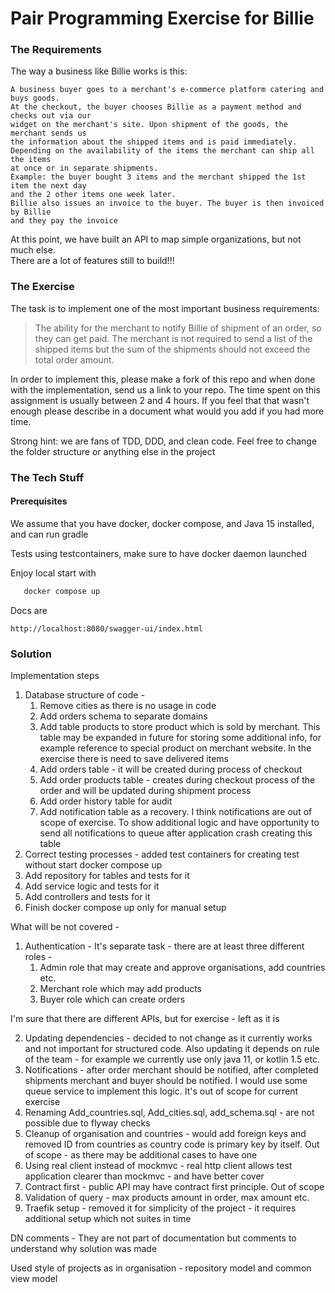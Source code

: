 Pair Programming Exercise for Billie
=============
### The Requirements

The way a business like Billie works is this:

```
A business buyer goes to a merchant's e-commerce platform catering and buys goods. 
At the checkout, the buyer chooses Billie as a payment method and checks out via our 
widget on the merchant's site. Upon shipment of the goods, the merchant sends us
the information about the shipped items and is paid immediately.
Depending on the availability of the items the merchant can ship all the items
at once or in separate shipments.
Example: the buyer bought 3 items and the merchant shipped the 1st item the next day
and the 2 other items one week later.
Billie also issues an invoice to the buyer. The buyer is then invoiced by Billie
and they pay the invoice
```

At this point, we have built an API to map simple organizations, but not much else.  
There are a lot of features still to build!!!

### The Exercise

The task is to implement one of the most important business requirements:

> The ability for the merchant to notify Billie of shipment of an order, so they can get paid.
> The merchant is not required to send a list of the shipped items but the sum of the shipments
> should not exceed the total order amount.

In order to implement this, please make a fork of this repo and when done with the implementation, send us a link to
your repo. The time spent on this assignment is usually between 2 and 4 hours. 
If you feel that that wasn't enough please describe in a document what would you add if you had more time.

Strong hint: we are fans of TDD, DDD, and clean code. 
Feel free to change the folder structure or anything else in the project

### The Tech Stuff
#### Prerequisites
We assume that you have docker, docker compose, and Java 15 installed, and can run gradle

Tests using testcontainers, make sure to have docker daemon launched

Enjoy local start with 

```bash
   docker compose up
```
Docs are
```
http://localhost:8080/swagger-ui/index.html
```

### Solution
Implementation steps

1. Database structure of code - 
   1. Remove cities as there is no usage in code
   2. Add orders schema to separate domains
   3. Add table products to store product which is sold by merchant.
   This table may be expanded in future for storing some additional info, 
   for example reference to special product on merchant website. 
   In the exercise there is need to save delivered items
   4. Add orders table - it will be created during process of checkout
   5. Add order products table - creates during checkout process of the order and will be updated during shipment process
   6. Add order history table for audit
   7. Add notification table as a recovery. 
   I think notifications are out of scope of exercise. 
   To show additional logic and have opportunity to send all notifications to queue after application crash 
   creating this table
2. Correct testing processes - added test containers for creating test without start docker compose up
3. Add repository for tables and tests for it
4. Add service logic and tests for it
5. Add controllers and tests for it
6. Finish docker compose up only for manual setup

What will be not covered - 
1. Authentication - It's separate task - 
there are at least three different roles - 
   1. Admin role that may create and approve organisations, add countries etc.
   2. Merchant role which may add products
   3. Buyer role which can create orders

I'm sure that there are different APIs, but for exercise - left as it is

2. Updating dependencies - decided to not change as it currently works and not important for structured code. 
Also updating it depends on rule of the team - for example we currently use only java 11, or kotlin 1.5 etc.
3. Notifications - after order merchant should be notified, after completed shipments merchant and buyer should be notified. 
I would use some queue service to implement this logic. It's out of scope for current exercise
4. Renaming Add_countries.sql, Add_cities.sql, add_schema.sql - are not possible due to flyway checks 
5. Cleanup of organisation and countries - would add foreign keys and removed ID from countries as country code is primary key by itself.
Out of scope - as there may be additional cases to have one
6. Using real client instead of mockmvc - real http client allows test application clearer than mockmvc - and have better cover
7. Contract first - public API may have contract first principle. Out of scope
8. Validation of query - max products amount in order, max amount etc.
9. Traefik setup - removed it for simplicity of the project - it requires additional setup which not suites in time

DN comments - They are not part of documentation but comments to understand why solution was made

Used style of projects as in organisation - repository model and common view model